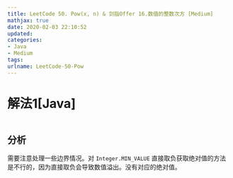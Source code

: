 ```yaml
---
title: LeetCode 50. Pow(x, n) & 剑指Offer 16.数值的整数次方 [Medium]
mathjax: true
date: 2020-02-03 22:10:52
updated:
categories:
- Java
- Medium
tags:
urlname: LeetCode-50-Pow
---
```




<!-- more -->





# 解法1[Java]

```java

```







## 分析

需要注意处理一些边界情况。对 `Integer.MIN_VALUE` 直接取负获取绝对值的方法是不行的，因为直接取负会导致数值溢出。没有对应的绝对值。


